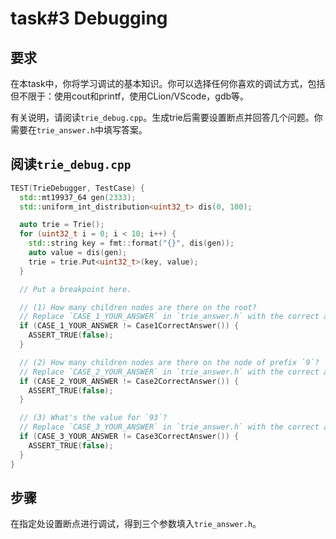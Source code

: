 # task#3 Debugging

## 要求

在本task中，你将学习调试的基本知识。你可以选择任何你喜欢的调试方式，包括但不限于：使用cout和printf，使用CLion/VScode，gdb等。

有关说明，请阅读`trie_debug.cpp`。生成trie后需要设置断点并回答几个问题。你需要在`trie_answer.h`中填写答案。

## 阅读`trie_debug.cpp`

```cpp
TEST(TrieDebugger, TestCase) {
  std::mt19937_64 gen(2333);
  std::uniform_int_distribution<uint32_t> dis(0, 100);

  auto trie = Trie();
  for (uint32_t i = 0; i < 10; i++) {
    std::string key = fmt::format("{}", dis(gen));
    auto value = dis(gen);
    trie = trie.Put<uint32_t>(key, value);
  }

  // Put a breakpoint here.

  // (1) How many children nodes are there on the root?
  // Replace `CASE_1_YOUR_ANSWER` in `trie_answer.h` with the correct answer.
  if (CASE_1_YOUR_ANSWER != Case1CorrectAnswer()) {
    ASSERT_TRUE(false);
  }

  // (2) How many children nodes are there on the node of prefix `9`?
  // Replace `CASE_2_YOUR_ANSWER` in `trie_answer.h` with the correct answer.
  if (CASE_2_YOUR_ANSWER != Case2CorrectAnswer()) {
    ASSERT_TRUE(false);
  }

  // (3) What's the value for `93`?
  // Replace `CASE_3_YOUR_ANSWER` in `trie_answer.h` with the correct answer.
  if (CASE_3_YOUR_ANSWER != Case3CorrectAnswer()) {
    ASSERT_TRUE(false);
  }
}
```

## 步骤

在指定处设置断点进行调试，得到三个参数填入`trie_answer.h`。
